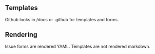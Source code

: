## Templates

Github looks in /docs or .github for templates and forms.

## Rendering

Issue forms are rendered YAML. Templates are not rendered markdown.
